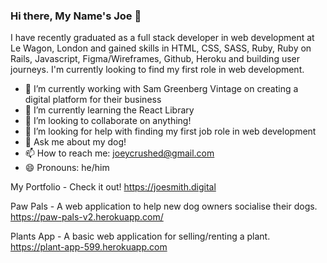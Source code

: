 ### Hi there, My Name's Joe 👋

I have recently graduated as a full stack developer in web development at Le Wagon, London and gained skills in HTML, CSS, SASS, Ruby, Ruby on Rails, Javascript, Figma/Wireframes, Github, Heroku and building user journeys. I'm currently looking to find my first role in web development.

- 🔭 I’m currently working with Sam Greenberg Vintage on creating a digital platform for their business
- 🌱 I’m currently learning the React Library
- 👯 I’m looking to collaborate on anything!
- 🤔 I’m looking for help with finding my first job role in web development
- 💬 Ask me about my dog!
- 📫 How to reach me: joeycrushed@gmail.com
- 😄 Pronouns: he/him

My Portfolio - Check it out!
https://joesmith.digital

Paw Pals - A web application to help new dog owners socialise their dogs.
https://paw-pals-v2.herokuapp.com/

Plants App  - A basic web application for selling/renting a plant.
https://plant-app-599.herokuapp.com
